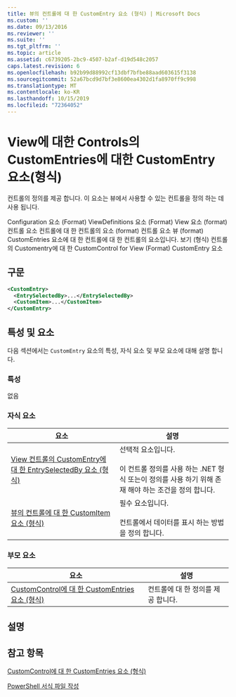 ```yaml
---
title: 뷰의 컨트롤에 대 한 CustomEntry 요소 (형식) | Microsoft Docs
ms.custom: ''
ms.date: 09/13/2016
ms.reviewer: ''
ms.suite: ''
ms.tgt_pltfrm: ''
ms.topic: article
ms.assetid: c6739205-2bc9-4507-b2af-d19d548c2057
caps.latest.revision: 6
ms.openlocfilehash: b92b99d88992cf13dbf7bfbe88aad603615f3138
ms.sourcegitcommit: 52a67bcd9d7bf3e8600ea4302d1fa8970ff9c998
ms.translationtype: MT
ms.contentlocale: ko-KR
ms.lasthandoff: 10/15/2019
ms.locfileid: "72364052"
---
```

# <a name="customentry-element-for-customentries-for-controls-for-view-format"></a>View에 대한 Controls의 CustomEntries에 대한 CustomEntry 요소(형식)

컨트롤의 정의를 제공 합니다. 이 요소는 뷰에서 사용할 수 있는 컨트롤을 정의 하는 데 사용 됩니다.

Configuration 요소 (Format) ViewDefinitions 요소 (Format) View 요소 (format) 컨트롤 요소 컨트롤에 대 한 컨트롤의 요소 (format) 컨트롤 요소 뷰 (format) CustomEntries 요소에 대 한 컨트롤에 대 한 컨트롤의 요소입니다. 보기 (형식) 컨트롤의 Customentry에 대 한 CustomControl for View (Format) CustomEntry 요소

## <a name="syntax"></a>구문

```xml
<CustomEntry>
  <EntrySelectedBy>...</EntrySelectedBy>
  <CustomItem>...</CustomItem>
</CustomEntry>
```

## <a name="attributes-and-elements"></a>특성 및 요소

다음 섹션에서는 `CustomEntry` 요소의 특성, 자식 요소 및 부모 요소에 대해 설명 합니다.

### <a name="attributes"></a>특성

없음

### <a name="child-elements"></a>자식 요소

|요소|설명|
|-------------|-----------------|
|[View 컨트롤의 CustomEntry에 대 한 EntrySelectedBy 요소 (형식)](./entryselectedby-element-for-customentry-for-controls-for-view-format.md)|선택적 요소입니다.<br /><br /> 이 컨트롤 정의를 사용 하는 .NET 형식 또는이 정의를 사용 하기 위해 존재 해야 하는 조건을 정의 합니다.|
|[뷰의 컨트롤에 대 한 CustomItem 요소 (형식)](./customitem-element-for-customentry-for-controls-for-view-format.md)|필수 요소입니다.<br /><br /> 컨트롤에서 데이터를 표시 하는 방법을 정의 합니다.|

### <a name="parent-elements"></a>부모 요소

|요소|설명|
|-------------|-----------------|
|[CustomControl에 대 한 CustomEntries 요소 (형식)](./customentries-element-for-customcontrol-for-view-format.md)|컨트롤에 대 한 정의를 제공 합니다.|

## <a name="remarks"></a>설명

## <a name="see-also"></a>참고 항목

[CustomControl에 대 한 CustomEntries 요소 (형식)](./customentries-element-for-customcontrol-for-view-format.md)

[PowerShell 서식 파일 작성](./writing-a-powershell-formatting-file.md)
